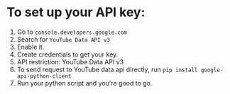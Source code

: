 # To set up your API key:
1. Go to `console.developers.google.com`
2. Search for `YouTube Data API v3`
3. Enable it.
4. Create credentials to get your key.
5. API restriction: YouTube Data API v3
6. To send request to YouTube data api directly, run `pip install google-api-python-client`
7. Run your python script and you're good to go.

